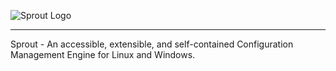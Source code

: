 ![Sprout Logo](http://i.imgur.com/7XA8xpe.png)</br><hr>
Sprout - An accessible, extensible, and self-contained Configuration Management Engine for Linux and Windows.
